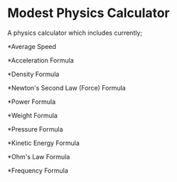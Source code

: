 # Modest Physics Calculator
A physics calculator which includes currently;

  *Average Speed
  
  *Acceleration Formula
    
  *Density Formula
  
  *Newton's Second Law (Force) Formula
    
  *Power Formula
    
  *Weight Formula
  
  *Pressure Formula
  
  *Kinetic Energy Formula
  
  *Ohm's Law Formula
  
  *Frequency Formula

